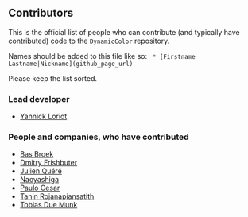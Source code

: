 ## Contributors
This is the official list of people who can contribute (and typically have contributed) code to the `DynamicColor` repository.

Names should be added to this file like so:
``` * [Firstname Lastname|Nickname](github_page_url)```

Please keep the list sorted.

### Lead developer

 * [Yannick Loriot](https://github.com/yannickl)

### People and companies, who have contributed

 * [Bas Broek](https://github.com/BasThomas)
 * [Dmitry Frishbuter](https://github.com/DmitryFrishbuter)
 * [Julien Quéré](https://github.com/Onejjy)
 * [Naoyashiga](https://github.com/naoyashiga)
 * [Paulo Cesar](https://github.com/puelocesar)
 * [Tanin Rojanapiansatith](https://github.com/landtanin)
 * [Tobias Due Munk](https://github.com/duemunk)
